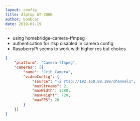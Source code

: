 ```yaml
---
layout: config
title: Alptop AT-200B
author: bombcar
date: 2019-01-19
---
```

- using homebridge-camera-ffmpeg
- authentication for rtsp disabled in camera config
- RaspberryPi seems to work with higher res but chokes

```json
{
	"platform": "Camera-ffmpeg",
	"cameras": [{
		"name": "Crib Camera",
		"videoConfig": {
			"source": "-i rtsp://192.168.88.198/channel1",
			"maxStreams": 2,
			"maxWidth": 1280,
			"maxHeight": 720,
			"maxFPS": 20
		}
	}]
}
```
